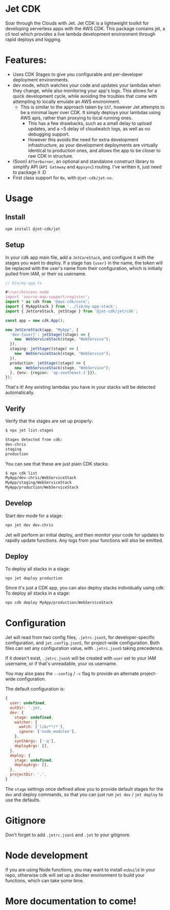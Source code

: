 # Jet CDK

Soar through the Clouds with Jet. Jet CDK is a lightweight toolkit for developing serverless apps with the AWS CDK. This package contains jet, a cli tool which provides a live lambda development environment through rapid deploys and logging.

# Features:
- Uses CDK Stages to give you configurable and per-developer deployment environments. 
- dev mode, which watches your code and updates your lambdas when they change, while also monitoring your app's logs. This allows for a quick development cycle, while avoiding the troubles that come with attempting to locally emulate an AWS environment. 
  - This is similar to the approach taken by `SST`, however Jet attempts to be a minimal layer over CDK. It simply deploys your lambdas using AWS apis, rather than proxying to local running ones. 
    - This has a few drawbacks, such as a small delay to upload updates, and a ~5 delay of cloudwatch logs, as well as no debugging support. 
    - However this avoids the need for extra development infrastructure, as your development deployments are virtually identical to production ones, and allows the app to be closer to raw CDK in structure.
- (Soon) `Afterburner`, an optional and standalone construct library to simplify API (`API Gateway` and `Appsync`) routing. I've written it, just need to package it :D
- First class support for `Nx`, with `@jet-cdk/jet-nx`.

# Usage

## Install
```sh
npm install @jet-cdk/jet
```
## Setup
In your cdk app main file, add a `JetCoreStack`, and configure it with the stages you want to deploy. If a stage has `{user}` in the name, the token will be replaced with the user's name from their configuration, which is initially pulled from IAM, or their os username.

```ts
// bin/my-app.ts

#!/usr/bin/env node
import 'source-map-support/register';
import * as cdk from '@aws-cdk/core';
import { MyAppStack } from '../lib/my-app-stack';
import { JetCoreStack, jetStage } from '@jet-cdk/jet/cdk';

const app = new cdk.App();

new JetCoreStack(app, "MyApp", {
  'dev-{user}': jetStage((stage) => {
    new  WebServiceStack(stage, "WebService");
  }),
  staging: jetStage((stage) => {
    new  WebServiceStack(stage, "WebService");
  }),
  production: jetStage((stage) => {
    new  WebServiceStack(stage, "WebService");
  }, {env: {region: 'ap-southeast-1'}}),
});
```

That's it! Any existing lambdas you have in your stacks will be detected automatically.

## Verify
Verify that the stages are set up properly:

```sh
$ npx jet list-stages

Stages detected from cdk:
dev-chris
staging
production
```

You can see that these are just plain CDK stacks:

```sh
$ npx cdk list
MyApp/dev-chris/WebServiceStack
MyApp/staging/WebServiceStack
MyApp/production/WebServiceStack
```

## Develop
Start dev mode for a stage:

```sh
npx jet dev dev-chris
```

Jet will perform an initial deploy, and then monitor your code for updates to rapidly update functions. Any logs from your functions will also be emitted.


## Deploy
To deploy all stacks in a stage:

```sh
npx jet deploy production
```

Since it's just a CDK app, you can also deploy stacks individually using cdk:
To deploy all stacks in a stage:

```sh
npx cdk deploy MyApp/production/WebServiceStack
```

# Configuration
Jet will read from two config files, `.jetrc.json5`, for developer-specific configuration, and `jet.config.json5`, for project-wide configuration. Both files can set any configuration value, with `.jetrc.json5` taking precedence. 

If it doesn't exist, `.jetrc.json5` will be created with `user` set to your IAM username, or if that's unreadable, your os username.

You may also pass the `--config` / `-c` flag to provide an alternate project-wide configuration.

The default configuration is:

```js
{
  user: undefined,
  outDir: '.jet,
  dev: {
    stage: undefined,
    watcher: {
      watch: ['lib/**/*'],
      ignore: ['node_modules'],
    },
    synthArgs: ['-q'],
    deployArgs: [],
  },
  deploy: {
    stage: undefined,
    deployArgs: [],
  },
  projectDir: '.',
}
```

The `stage` settings once defined allow you to provide default stages for the `dev` and deploy commands, so that you can just run `jet dev` / `jet deploy` to use the defaults.

# Gitignore
Don't forget to add `.jetrc.json5` and `.jet` to your gitignore.

# Node development
If you are using Node functions, you may want to install `esbuild` in your repo, otherwise cdk will set up a docker environment to build your functions, which can take some time.

# More documentation to come!